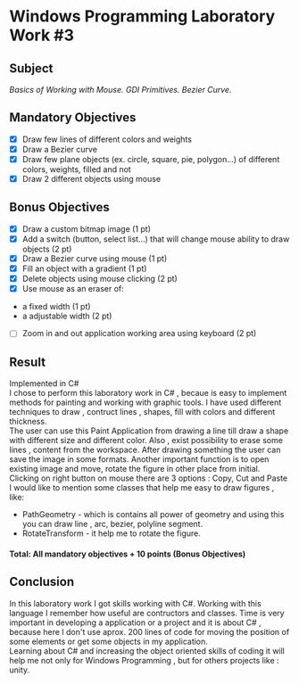 # Windows Programming Laboratory Work #3
## Subject
_Basics of Working with Mouse. GDI Primitives. Bezier Curve._

## Mandatory Objectives
- [x] Draw few lines of different colors and weights
- [x] Draw a Bezier curve
- [x] Draw few plane objects (ex. circle, square, pie, polygon...) of different colors, weights, filled and not
- [x] Draw 2 different objects using mouse

## Bonus Objectives

- [x] Draw a custom bitmap image (1 pt) 
- [x] Add a switch (button, select list...) that will change mouse ability to draw objects (2 pt)
- [X] Draw a Bezier curve using mouse (1 pt)
- [x] Fill an object with a gradient (1 pt)
- [x] Delete objects using mouse clicking (2 pt)
- [x] Use mouse as an eraser of:
 - a fixed width (1 pt)
 - a adjustable width (2 pt)
- [ ] Zoom in and out application working area using keyboard (2 pt)

## Result
Implemented in C#<br>
I chose to perform this laboratory work in C# , becaue is easy to implement methods for painting and working with graphic tools.
I have used different techniques to draw , contruct lines , shapes, fill with colors and different thickness.<br>
The user can use this Paint Application from drawing a line till draw a shape with different size and different color. Also , exist possibility to erase some lines , content from the workspace. After drawing something the user can save the image in some formats. 
Another important function is to open existing image and move, rotate the figure in other place from initial.<br>
Clicking on right button on mouse there are 3 options : Copy, Cut and Paste
I would like to mention some classes that help me easy to draw figures , like: <br>
* PathGeometry - which is contains all power of geometry and using this you can draw line , arc, bezier, polyline segment.
* RotateTransform - it help me to rotate the figure.
#### Total: All mandatory objectives + 10 points (Bonus Objectives)
  
  ## Conclusion
  In this laboratory work I got skills working with C#. Working with this language I remember how useful are contructors and classes.
  Time is very important in developing a application or a project and it is about C# , because here I don't use aprox. 200 lines of code
  for moving the position of some elements or get some objects in my application.<br>
  Learning about C# and increasing the object oriented skills of coding it will help me not only for Windows Programming , but for others   projects  like : unity.
 
